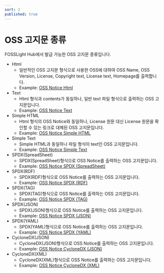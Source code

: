 ```yaml
---
sort: 2
published: true
---
```


# OSS 고지문 종류
FOSSLight Hub에서 발급 가능한 OSS 고지문 종류입니다.
- Html
  - 일반적인 OSS 고지문 형식으로 사용한 OSS에 대하여 OSS Name, OSS Version, License, Copyright text, License text, Homepage를 출력합니다.
  - Example: [OSS Notice Html](../../oss_notice_format/OSSNotice-4022_Sample%20Project_2021_20211230211005.html)
- Text
  - Html 형식과 contents가 동일하나, 일반 text 파일 형식으로 출력하는 OSS 고지문입니다.
  - Example: [OSS Notice Text](../../oss_notice_format/OSSNotice-4022_Sample%20Project_2021_20211230211007.txt)
- Simple HTML
  - Html 형식의 OSS Notice와 동일하나, License 원문 대신 License 원문을 확인할 수 있는 링크로 대체된 OSS 고지문입니다. 
  - Example: [OSS Notice Simple HTML](../../oss_notice_format/simple_OSSNotice-4022_Sample%20Project_2021_20211230211010.html)
- Simple Text
  - Simple HTML과 동일하나 파일 형식이 text인 OSS 고지문입니다.
  - Example: [OSS Notice Simple Text](../../oss_notice_format/simple_OSSNotice-4022_Sample%20Project_2021_20211230211012.txt)
- SPDX(SpreadSheet)
  - SPDX(SpreadSheet)형식으로 OSS Notice를 출력하는 OSS 고지문입니다.
  - Example: [OSS Notice SPDX (SpreadSheet)](../../oss_notice_format/SPDXRdf-SampleProject-2021_20211230.xls)
- SPDX(RDF)
  - SPDX(RDF)형식으로 OSS Notice를 출력하는 OSS 고지문입니다.
  - Example: [OSS Notice SPDX (RDF)](../../oss_notice_format/SPDXRdf-SampleProject-2021_20211230.rdf)
- SPDX(TAG)
  - SPDX(TAG)형식으로 OSS Notice를 출력하는 OSS 고지문입니다.
  - Example: [OSS Notice SPDX (TAG)](../../oss_notice_format/SPDXRdf-SampleProject-2021_20211230.tag) 
- SPDX(JSON)
  - SPDX(JSON)형식으로 OSS Notice를 출력하는 OSS 고지문입니다.
  - Example: [OSS Notice SPDX (JSON)](../../oss_notice_format/SPDXRdf-SampleProject-2021_20211230.json)
- SPDX(YAML)
  - SPDX(YAML)형식으로 OSS Notice를 출력하는 OSS 고지문입니다.
  - Example: [OSS Notice SPDX (YAML)](../../oss_notice_format/SPDXRdf-SampleProject-2021_20211230.yaml)
- CycloneDX(JSON)
  - CycloneDX(JSON)형식으로 OSS Notice를 출력하는 OSS 고지문입니다.
  - Example: [OSS Notice CycloneDX (JSON)](../../oss_notice_format/CycloneDX-testproject.json)
- CycloneDX(XML)
  - CycloneDX(XML)형식으로 OSS Notice를 출력하는 OSS 고지문입니다.
  - Example: [OSS Notice CycloneDX (XML)](../../oss_notice_format/CycloneDX-testproject.xml)

